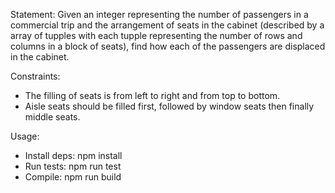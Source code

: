 Statement:
Given an integer representing the number of passengers in a commercial trip and the arrangement of seats in the cabinet (described by a array of tupples with each tupple representing the number of rows and columns in a block of seats), find how each of the passengers are displaced in the cabinet.

Constraints:
- The filling of seats is from left to right and from top to bottom.
- Aisle seats should be filled first, followed by window seats then finally middle seats.

Usage:
- Install deps: npm install
- Run tests: npm run test
- Compile: npm run build